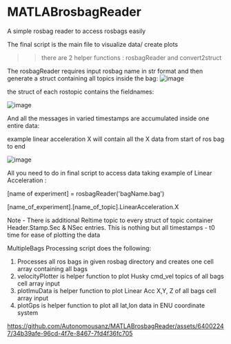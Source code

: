 # MATLABrosbagReader
A simple rosbag reader to access rosbags easily


The final script is the main file to visualize data/ create plots
>> there are 2 helper functions : rosbagReader and convert2struct

The rosbagReader requires input rosbag name in str format and then generate a struct containing all topics inside the bag:
![image](https://github.com/Autonomousanz/MATLABrosbagReader/assets/64002247/203ebb5b-7f5d-41ec-8b65-b63618187576)

the struct of each rostopic contains the fieldnames:

![image](https://github.com/Autonomousanz/MATLABrosbagReader/assets/64002247/33048164-9983-40dc-a5d8-13bf10c96ba5)

And all the messages in varied timestamps are accumulated inside one entire data:

example linear acceleration X will contain all the X data from start of ros bag to end

![image](https://github.com/Autonomousanz/MATLABrosbagReader/assets/64002247/1b67e317-99fc-49da-bc8a-0366a9843107)

All you need to do in final script to access data taking example of Linear Acceleration :

[name of experiment] = rosbagReader('bagName.bag')

[name_of_experiment].[name_of_topic].LinearAcceleration.X

Note - There is additional Reltime topic to every struct of topic container Header.Stamp.Sec & NSec entries. 
This is nothing but all timestamps - t0 time for ease of plotting the data

MultipleBags Processing script does the following:
1. Processes all ros bags in given rosbag directory and creates one cell array containing all bags
2. velocityPlotter is helper function to plot Husky cmd_vel topics of all bags cell array input
3. plotImuData is helper function to plot Linear Acc X,Y, Z of all bags cell array input
4. plotGps is helper function to plot all lat,lon data in ENU coordinate system

   

https://github.com/Autonomousanz/MATLABrosbagReader/assets/64002247/34b39afe-96cd-4f7e-8467-7fd4f36fc705





